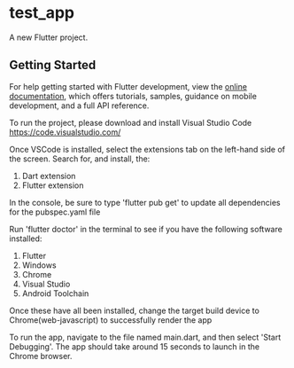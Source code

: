 # test_app

A new Flutter project.

## Getting Started

For help getting started with Flutter development, view the
[online documentation](https://docs.flutter.dev/), which offers tutorials,
samples, guidance on mobile development, and a full API reference.

To run the project, please download and install Visual Studio Code https://code.visualstudio.com/

Once VSCode is installed, select the extensions tab on the left-hand side of the screen. Search for, and install, the:
1) Dart extension
2) Flutter extension

In the console, be sure to type 'flutter pub get' to update all dependencies for the pubspec.yaml file

Run 'flutter doctor' in the terminal to see if you have the following software installed:
1) Flutter
2) Windows
3) Chrome
4) Visual Studio
5) Android Toolchain

Once these have all been installed, change the target build device to Chrome(web-javascript) to successfully render the app

To run the app, navigate to the file named main.dart, and then select 'Start Debugging'. The app should take around 15 seconds to launch in the Chrome browser.